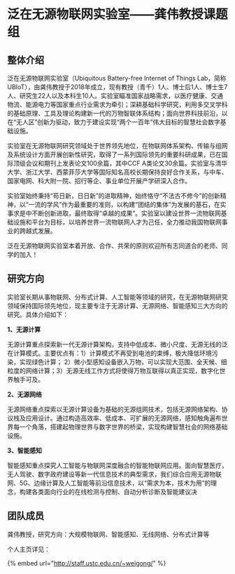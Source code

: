 # 泛在无源物联网实验室——龚伟教授课题组

## 整体介绍

泛在无源物联网实验室（Ubiquitous Battery-free Internet of Things Lab，简称UBIoT），由龚伟教授于2018年成立，现有教授（青千）1人、博士后1人、博士生7人、研究生22人以及本科生10人。实验室瞄准国家战略需求，以医疗健康、交通物流、能源电力等国家重点行业需求为牵引；深耕基础科学研究，利用多交叉学科的基础原理、工具及理论构建新一代的万物智联体系结构；面向世界科技前沿，以在“无人区”创新为驱动，致力于建设实现“两个一百年”伟大目标的智慧社会数字基础设施。

实验室在无源物联网研究领域处于世界领先地位，在物联网体系架构、传输与组网及系统设计方面开展创新性研究，取得了一系列国际领先的重要科研成果，已在国际顶级会议和期刊上发表论文100余篇，其中CCF A类论文30余篇。实验室与清华大学、浙江大学、西蒙菲莎大学等国际知名高校长期保持良好合作关系，与中车、国家电网、科大附一院、招行等企、事业单位开展产学研深入合作。

实验室始终秉持“苟日新，日日新”的进取精神，始终恪守“不法古不修今”的创新精神，以“一流的学风”作为最重要的准则，以构建“团结的集体”为发展的基石，在实事求是中不断创新进取，最终取得“卓越的成果”。实验室以建设世界一流物联网基础设施和平台为目标，以培养世界一流物联网人才为己任，全力推动我国物联网事业的跨越式发展。

泛在无源物联网实验室本着开放、合作、共荣的原则欢迎所有志同道合的老师、同学的加入！

## 研究方向

实验室长期从事物联网、分布式计算、人工智能等领域的研究，在无源物联网研究领域保持国际领先地位，现主要专注于无源计算、无源网络、智能感知三大方向的研究。具体介绍如下：

**1、无源计算**

无源计算重点探索新一代无源计算架构，支持中低成本、微小尺度、无源无线的泛在计算模式。主要优点有：1）计算模式不再受到电池的束缚，极大降低环境污染，实现绿色计算； 2）微小型感知设备嵌入万物，可以实现大范围、全天候、细粒度的网络计算；3）无源无线工作方式将使得万物互联得以真正实现，数字化世界触手可及。

**2、无源网络**

无源网络重点探索以无源计算设备为基础的无源组网技术，包括无源网络架构、协议栈及应用设计。通过构造高效率、低成本、可扩展的无源网络，感知触角遍布世界每一个角落，搭建起物理世界与数字世界的桥梁，实现构建智慧社会的网络基础设施。

**3、智能感知**

智能感知重点探究人工智能与物联网深度融合的智能物联网应用。面向智慧医疗，无人驾驶、数字政府建设等新一代信息技术的典型需求，我们综合应用无源物联网、5G、边缘计算及人工智能等前沿信息技术，以“需求为本，技术为用”的理念，构建各类面向行业的在线检测与控制、自动分析诊断及智能建议决

## 团队成员

龚伟教授，研究方向：大规模物联网、智能感知、无线网络、分布式计算等

个人主页详见：

{% embed url="http://staff.ustc.edu.cn/~weigong/" %}

